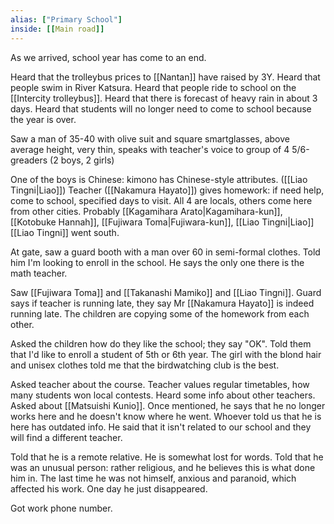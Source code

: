 ```yaml
---
alias: ["Primary School"]
inside: [[Main road]]
---
```


As we arrived, school year has come to an end.

Heard that the trolleybus prices to [[Nantan]] have raised by 3Y.
Heard that people swim in River Katsura.
Heard that people ride to school on the [[Intercity trolleybus]].
Heard that there is forecast of heavy rain in about 3 days.
Heard that students will no longer need to come to school because the year is over.

Saw a man of 35-40 with olive suit and square smartglasses, above average height, very thin, speaks with teacher's voice to group of 4 5/6-greaders (2 boys, 2 girls)


One of the boys is Chinese: kimono has Chinese-style attributes. ([[Liao Tingni|Liao]]) Teacher ([[Nakamura Hayato]]) gives homework: if need help, come to school, specified days to visit. All 4 are locals, others come here from other cities.
Probably [[Kagamihara Arato|Kagamihara-kun]], [[Kotobuke Hannah]], [[Fujiwara Toma|Fujiwara-kun]], [[Liao Tingni|Liao]]
[[Liao Tingni]] went south.

At gate, saw a guard booth with a man over 60 in semi-formal clothes. Told him I'm looking to enroll in the school. He says the only one there is the math teacher.

Saw [[Fujiwara Toma]] and [[Takanashi Mamiko]] and [[Liao Tingni]]. Guard says if teacher is running late, they say Mr [[Nakamura Hayato]] is indeed running late.
The children are copying some of the homework from each other.

Asked the children how do they like the school; they say "OK".
Told them that I'd like to enroll a student of 5th or 6th year. The girl with the blond hair and unisex clothes told me that the birdwatching club is the best.

Asked teacher about the course. Teacher values regular timetables, how many students won local contests. Heard some info about other teachers.
Asked about [[Matsuishi Kunio]]. Once mentioned, he says that he no longer works here and he doesn't know where he went. Whoever told us that he is here has outdated info.
He said that it isn't related to our school and they will find a different teacher.

Told that he is a remote relative. He is somewhat lost for words.
Told that he was an unusual person: rather religious, and he believes this is what done him in. The last time he was not himself, anxious and paranoid, which affected his work. One day he just disappeared.

Got work phone number.